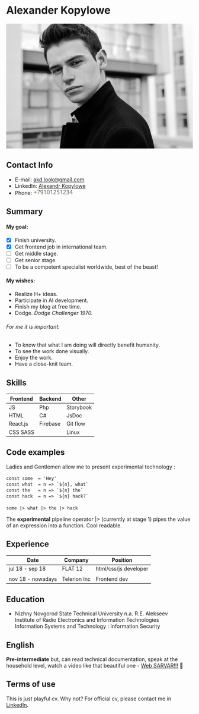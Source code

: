 # Alexander Kopylowe

![photo](./src/images/me.jpg)

## Contact Info

* E-mail: akd.look@gmail.com  
* LinkedIn: [Alexandr Kopylowe](https://www.linkedin.com/in/alexandr-kopylowe-9b154316b)
* Phone: ![This is phone](./src/images/anti-robot-alias-phone.png)

## Summary

#### My goal:

- [x] Finish university.
- [x] Get frontend job in international team.
- [ ] Get middle stage.
- [ ] Get senior stage.
- [ ] To be a competent specialist worldwide, best of the beast!

#### My wishes:

- Realize H+ ideas.
- Participate in AI development.
- Finish my blog at free time.
- Dodge. _Dodge Challenger 1970._
      
###### For me it is important:
- To know that what I am doing will directly benefit humanity.
- To see the work done visually.
- Enjoy the work.
- Have a close-knit team.

## Skills

Frontend | Backend | Other
-------- | ------- | -------------
JS       | Php     | Storybook
HTML     | C#      | JsDoc
React.js | Firebase| Git flow
CSS SASS |         | Linux


## Code examples

Ladies and Gentlemen allow me to present experimental technology :
```es6
const some  = 'Hey'
const what  = n => `${n}, what`
const the   = n => `${n} the`
const hack  = n => `${n} hack?`

some |> what |> the |> hack
```
The **experimental** pipeline operator |> (currently at stage 1) pipes the value of an expression into a function.
Cool readable.

## Experience

Date            | Company | Position
--------------- | ------- | -------------
jul 18 - sep 18 | FLAT 12 | html/css/js developer
|| 
nov 18 - nowadays| Telerion Inc| Frontend dev

## Education

* Nizhny Novgorod State Technical University n.a. R.E. Alekseev  
Institute of Radio Electronics and Information Technologies  
Information Systems and Technology : Information Security

## English

**Pre-intermediate** but, can read technical documentation, speak at the household level, watch a video like that beautiful one - [Web SARVAR!!!](https://youtu.be/BcmUOmvl1N8) :rofl:

## Terms of use
This is just playful cv. Why not? For official cv, please contact me in [LinkedIn](https://www.linkedin.com/in/alexandr-kopylowe-9b154316b).